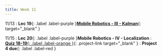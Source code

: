 ```yaml
---
title: Week 11
---
```


11/13
: **Lec 19**{: .label .label-purple }[**Mobile Robotics - III - Kalman**](/CSCI5551-Fall23-S2/assets/slides/lec19_mobile_robotics_3_kalman.pdf){: target="_blank" }

11/15
: **Lec 20**{: .label .label-purple }**Mobile Robotics - IV - Localization**
: [**Quiz 18-19**{: .label .label-orange }](https://www.gradescope.com/courses/611231){: .project-link target="_blank" }
: **Project 4 due**{: .label .label-red }